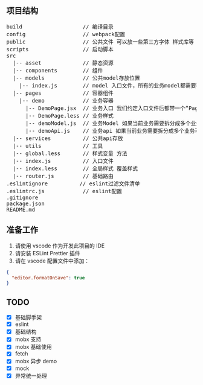 ## 项目结构

<pre>
build                   // 编译目录
config                  // webpack配置
public                  // 公共文件 可以放一些第三方字体 样式库等
scripts                 // 启动脚本
src
  |-- asset             // 静态资源
  |-- components        // 组件
  |-- models            // 公共model存放位置
    |-- index.js        // model 入口文件，所有的业务model都需要在这里登记太可以使用
  |-- pages             // 容器组件
    |-- demo            // 业务容器
      |-- DemoPage.jsx  // 业务入口 我们约定入口文件后都带一个“Page”字样
      |-- DemoPage.less // 业务样式
      |-- demoModel.js  // 业务Model 如果当前业务需要拆分成多个业务可以创建一个models文件夹在统一存放
      |-- demoApi.js    // 业务api 如果当前业务需要拆分成多个业务可以创建一个services文件夹在统一存放
  |-- services          // 公共api存放
  |-- utils             // 工具
  |-- global.less       // 样式变量 方法
  |-- index.js          // 入口文件
  |-- index.less        // 全局样式 覆盖样式
  |-- router.js         // 基础路由
.eslintignore          // eslint过滤文件清单
.eslintrc.js            // eslint配置
.gitignore
package.json  
README.md  
</pre>

## 准备工作

1.  请使用 vscode 作为开发此项目的 IDE
2.  请安装 ESLint Prettier 插件
3.  请在 vscode 配置文件中添加：

```json
{
  "editor.formatOnSave": true
}
```

## TODO

- [x] 基础脚手架
- [x] eslint
- [x] 基础结构
- [x] mobx 支持
- [x] mobx 基础使用
- [x] fetch
- [x] mobx 异步 demo
- [x] mock
- [x] 异常统一处理

